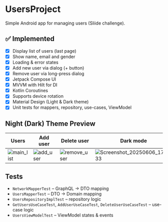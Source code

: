 # UsersProject

Simple Android app for managing users (Sliide challenge).

## ✅ Implemented

- [x] Display list of users (last page)  
- [x] Show name, email and gender 
- [x] Loading & error states  
- [x] Add new user via dialog (+ button)  
- [x] Remove user via long-press dialog  
- [x] Jetpack Compose UI  
- [x] MVVM with Hilt for DI  
- [x] Kotlin Coroutines  
- [x] Supports device rotation  
- [x] Material Design (Light & Dark theme)  
- [x] Unit tests for mappers, repository, use-cases, ViewModel  

## Night (Dark) Theme Preview

| Users | Add user | Delete user | Dark mode |
|-------|----------|-------------|-----------|
| ![main_list](https://github.com/user-attachments/assets/8f59ac82-1fb6-4e9e-92a7-ebdc79415e9c) | ![add_user](https://github.com/user-attachments/assets/af1075ab-cf1d-4791-8ed0-b150704ec3df) |![remove_user](https://github.com/user-attachments/assets/f5ad1532-13e7-4927-9666-632f15f4469d) |![Screenshot_20250606_173833](https://github.com/user-attachments/assets/8ef97c0e-5996-44ac-9345-a3160d1c45d0) |

## Tests

- `NetworkMapperTest` – GraphQL → DTO mapping  
- `UsersMapperTest` – DTO → Domain mapping  
- `UsersRepositoryImplTest` – repository logic  
- `GetUsersUseCaseTest`, `AddUserUseCaseTest`, `DeleteUserUseCaseTest` – use-case logic  
- `UsersViewModelTest` – ViewModel states & events  

